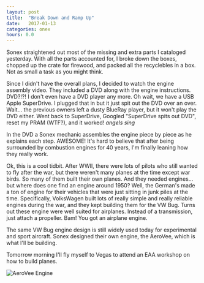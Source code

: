 ```yaml
---
layout: post
title:  "Break Down and Ramp Up"
date:   2017-01-13 
categories: onex
hours: 0.0
---
```


Sonex straightened out most of the missing and extra parts I cataloged yesterday.  With all the parts accounted for, I broke down the boxes, chopped up the crate for firewood, and packed all the recyclebles in a box. Not as small a task as you might think.  
   
Since I didn't have the overall plans, I decided to watch the engine assembly video.  They included a DVD along with the engine instructions.  DVD?!?! I don't even have a DVD player any more.  Oh wait, we have a USB Apple SuperDrive.  I plugged that in but it just spit out the DVD over an over.  Wait... the previous owners left a dusty BlueRay player, but it won't play the DVD either.  Went back to SuperDrive, Googled "SuperDrive spits out DVD", reset my PRAM (WTF?), and it worked!  *angels sing*

In the DVD a Sonex mechanic assembles the engine piece by piece as he explains each step.  AWESOME!  It's hard to believe that after being surrounded by combustion engines for 40 years, I'm finally leaning how they really work.
 
 Ok, this is a cool tidbit.  After WWII, there were lots of pilots who still wanted to fly after the war, but there weren't many planes at the time except war birds.  So many of them built their own planes.  And they needed engines... but where does one find an engine around 1950?  Well, the German's made a ton of engine for their vehicles that were just sitting in junk piles at the time.  Specifically, VolksWagen built lots of really simple and really reliable engines during the war, and they kept building them for the VW Bug.  Turns out these engine were well suited for airplanes.  Instead of a transmission, just attach a propeller.  Bam!  You got an airplane engine.  
   
The same VW Bug engine design is still widely used today for experimental and sport aircraft.  Sonex designed their own engine, the AeroVee, which is what I'll be building.
 
Tomorrow morning I'll fly myself to Vegas to attend an EAA workshop on how to build planes.

![AeroVee Engine](/onex/img/2017-01-13/1.jpg)

